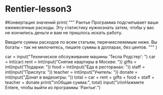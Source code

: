 # Rentier-lesson3
#Конвертация значений
print(
    """
 Рантье
Программа подсчитывает ваши ежемесячные расходы. Эту статистику нужнознать затем,
чтобы у вас не кончились деньги и вам не пришлось искать работу.

Введите суммы расходов по всем статьям, перечиеслеяемым ниже. Вы богаты - так не мелочитесь,
пишите суммы в долларах, без центов.
    """
)

car = input("Техническое обслуживание машины 'Тесла Родстер': ")
car = int(car)
rent = int(input("Снятие квартиры в Москве: "))
gifts = int(input("Подарки: "))
food = int(input("Еда в ресторанах: "))
staff = int(input("Прислуга: "))
teacher = int(input("Учитель: "))
donate = int(input("Донат в видеоигры: "))
total = car + rent + gifts + food + staff + teacher + donate
print("\nОбщая сумма:", total)
input("\n\nНажмите Entere, чтобы выйти из программы 'Рантье'.")

